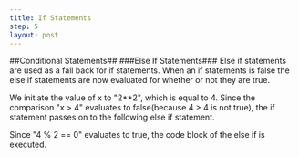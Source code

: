 ```yaml
---
title: If Statements
step: 5
layout: post
---
```


##Conditional Statements##
###Else If Statements###
Else if statements are used as a fall back for if statements. When an if statements is false the else if statements
are now evaluated for whether or not they are true.

<script src="https://gist.github.com/MrMepper/3df051b87c8dcff0f255.js"></script>

We initiate the value of x to "2**2", which is equal to 4. Since the comparison "x > 4" evaluates to false(because
4 > 4 is not true), the if statement passes on to the following else if statement.

Since "4 % 2 == 0" evaluates to true, the code block of the else if is executed.